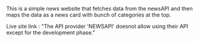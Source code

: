 This is a simple news website that fetches data from the newsAPI and then maps the data as a news card with bunch of categories at the top.

Live site link : "The API provider 'NEWSAPI' doesnot allow using their API except for the development phase."
